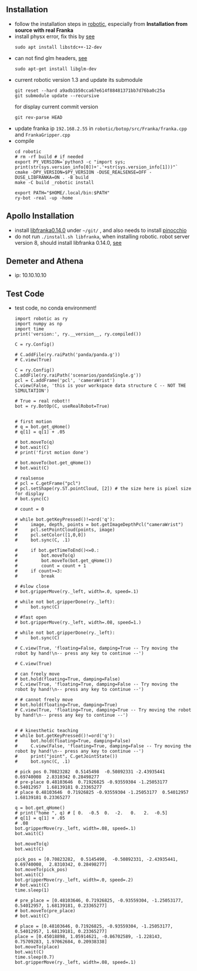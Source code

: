 ## Installation

* follow the installation steps in [robotic](https://github.com/MarcToussaint/robotic/tree/a9adb1b50cca67e614f88481371bb7d76ba0c25a), especially from **Installation from source with real Franka**
* install physx error, fix this by [see](https://stackoverflow.com/questions/26380407/cmake-clang-is-not-able-compile-a-simple-test-program-fedora-20)
  ```
  sudo apt install libstdc++-12-dev
  ```
* can not find glm headers, [see](https://stackoverflow.com/questions/28977455/why-cant-c-find-glm-headers)
  ```
  sudo apt-get install libglm-dev
  ``` 
* current robotic version 1.3 and update its submodule
  ```
  git reset --hard a9adb1b50cca67e614f88481371bb7d76ba0c25a
  git submodule update --recursive
  ```
  for display current commit version
  ```
  git rev-parse HEAD
  ```
* update franka ip `192.168.2.55` in `robotic/botop/src/Franka/franka.cpp` and `FrankaGripper.cpp`
* compile
  ```
  cd robotic
  # rm -rf build # if needed 
  export PY_VERSION=`python3 -c "import sys; print(str(sys.version_info[0])+'.'+str(sys.version_info[1]))"`
  cmake -DPY_VERSION=$PY_VERSION -DUSE_REALSENSE=OFF -DUSE_LIBFRANKA=ON . -B build
  make -C build _robotic install

  export PATH="$HOME/.local/bin:$PATH"
  ry-bot -real -up -home
  ```

## Apollo Installation 
* install [libfranka0.14.0](https://github.com/frankaemika/libfranka/blob/main/README.md) under ```~/git/``` , and also needs to install [pinocchio](https://stack-of-tasks.github.io/pinocchio/download.html)
* do not run ```./install.sh libfranka```, when installing robotic. robot server version 8, should install libfranka 0.14.0, [see](https://frankaemika.github.io/docs/compatibility.html)

## Demeter and Athena
* ip: 10.10.10.10

## Test Code

* test code, no conda environment!
  ```
  import robotic as ry
  import numpy as np
  import time
  print('version:', ry.__version__, ry.compiled())
  
  C = ry.Config()
  
  # C.addFile(ry.raiPath('panda/panda.g'))
  # C.view(True)
  
  C = ry.Config()
  C.addFile(ry.raiPath('scenarios/pandaSingle.g'))
  pcl = C.addFrame('pcl', 'cameraWrist')
  C.view(False, 'this is your workspace data structure C -- NOT THE SIMULTATION')
  
  # True = real robot!!
  bot = ry.BotOp(C, useRealRobot=True)
  
  
  # first motion
  # q = bot.get_qHome()
  # q[1] = q[1] + .05
  
  # bot.moveTo(q)
  # bot.wait(C)
  # print('first motion done')
  
  # bot.moveTo(bot.get_qHome())
  # bot.wait(C)
  
  # realsense
  # pcl = C.getFrame("pcl")
  # pcl.setShape(ry.ST.pointCloud, [2]) # the size here is pixel size for display
  # bot.sync(C)
  
  # count = 0
  
  # while bot.getKeyPressed()!=ord('q'):
  #     image, depth, points = bot.getImageDepthPcl("cameraWrist")
  #     pcl.setPointCloud(points, image)
  #     pcl.setColor([1,0,0])
  #     bot.sync(C, .1)
  
  #     if bot.getTimeToEnd()<=0.:
  #         bot.moveTo(q)
  #         bot.moveTo(bot.get_qHome())
  #         count = count + 1
  #     if count>=3:
  #         break
  
  # #slow close
  # bot.gripperMove(ry._left, width=.0, speed=.1)
  
  # while not bot.gripperDone(ry._left):
  #     bot.sync(C)
  
  # #fast open
  # bot.gripperMove(ry._left, width=.08, speed=1.)
  
  # while not bot.gripperDone(ry._left):
  #     bot.sync(C)
  
  # C.view(True, 'floating=False, damping=True -- Try moving the robot by hand!\n-- press any key to continue --')
  
  # C.view(True)
  
  # can freely move
  # bot.hold(floating=True, damping=False)
  # C.view(True, 'floating=True, damping=False -- Try moving the robot by hand!\n-- press any key to continue --')
  
  # # cannot freely move
  # bot.hold(floating=True, damping=True)
  # C.view(True, 'floating=True, damping=True -- Try moving the robot by hand!\n-- press any key to continue --')
  
  
  # # kinesthetic teaching
  # while bot.getKeyPressed()!=ord('q'):
  #     bot.hold(floating=True, damping=False)
  #     C.view(False, 'floating=True, damping=False -- Try moving the robot by hand!\n-- press any key to continue --')
  #     print("joint", C.getJointState())
  #     bot.sync(C, .1)
  
  # pick pos 0.70823282  0.5145498  -0.50892331 -2.43935441  0.69740008  2.8310342 0.28498277
  # pre-place 0.48103646  0.71926825 -0.93559304 -1.25053177  0.54012957  1.68139181 0.23365277
  # place 0.48103646  0.71926825 -0.93559304 -1.25053177  0.54012957  1.68139181 0.23365277
  
  q = bot.get_qHome()
  # print("home ", q) # [ 0.  -0.5  0.  -2.   0.   2.  -0.5]
  # q[1] = q[1] + .05
  # .08
  bot.gripperMove(ry._left, width=.08, speed=.1)
  bot.wait(C)
  
  bot.moveTo(q)
  bot.wait(C)
  
  pick_pos = [0.70823282,  0.5145498,  -0.50892331, -2.43935441,  0.69740008,  2.8310342, 0.28498277]
  bot.moveTo(pick_pos)
  bot.wait(C)
  bot.gripperMove(ry._left, width=.0, speed=.2)
  # bot.wait(C)
  time.sleep(1)
  
  # pre_place = [0.48103646, 0.71926825, -0.93559304, -1.25053177, 0.54012957, 1.68139181, 0.23365277]
  # bot.moveTo(pre_place)
  # bot.wait(C)
  
  # place = [0.48103646, 0.71926825, -0.93559304, -1.25053177, 0.54012957, 1.68139181, 0.23365277]
  place = [0.45018898, 1.05914621, -0.86702589, -1.228143, 0.75709283, 1.97062684, 0.20938338]
  bot.moveTo(place)
  bot.wait(C)
  time.sleep(0.7)
  bot.gripperMove(ry._left, width=.08, speed=.1)
  ```

